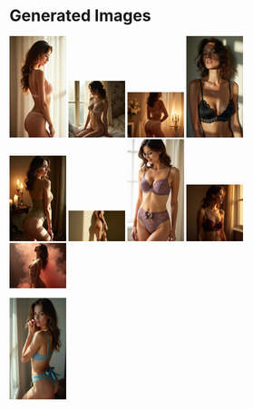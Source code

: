 # Generated Images



<img src="2025_07_09_01.webp" width="100"/> <img src="2025_07_09_02.webp" width="100"/> <img src="2025_07_09_03.webp" width="100"/> <img src="2025_07_09_04.webp" width="100"/> <img src="2025_07_09_05.webp" width="100"/> <img src="2025_07_09_06.webp" width="100"/> <img src="2025_07_09_07.webp" width="100"/> <img src="2025_07_09_08.webp" width="100"/> <img src="2025_07_09_09.webp" width="100"/>

<img src="2025_07_09_10.webp" width="100"/>